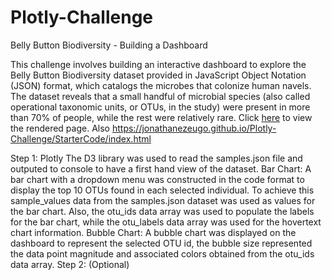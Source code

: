 # Plotly-Challenge

Belly Button Biodiversity - Building a Dashboard

This challenge involves building an interactive dashboard to explore the Belly Button Biodiversity dataset provided in JavaScript Object Notation (JSON) format, which catalogs the microbes that colonize human navels.
The dataset reveals that a small handful of microbial species (also called operational taxonomic units, or OTUs, in the study) were present in more than 70% of people, while the rest were relatively rare. Click [here](https://jonathanezeugo.github.io/Plotly-Challenge/StarterCode/index.html) to view the rendered page. Also https://jonathanezeugo.github.io/Plotly-Challenge/StarterCode/index.html

Step 1: Plotly
The D3 library was used to read the samples.json file and outputed to console to have a first hand view of the dataset.
Bar Chart:
A bar chart with a dropdown menu was constructed in the code format to display the top 10 OTUs found in each selected individual. To achieve this sample_values data from the samples.json dataset was used as values for the bar chart.
Also, the otu_ids data array was used to populate the labels for the bar chart, while the otu_labels data array was used for the hovertext chart information.
Bubble Chart:
A bubble chart was displayed on the dashboard to represent the selected OTU id, the bubble size represented the data point magnitude and associated colors obtained from the otu_ids data array. 
Step 2: (Optional)